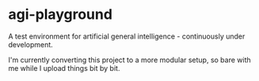 # agi-playground
A test environment for artificial general intelligence - continuously under development.

I'm currently converting this project to a more modular setup, so bare with me while I upload things bit by bit.
